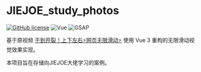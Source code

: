 # JIEJOE_study_photos

[![GitHub license](https://img.shields.io/github/license/allureluoli/JIEJOE_study_photos)](https://github.com/allureluoli/JIEJOE_study_photos/blob/main/LICENSE)
![Vue](https://img.shields.io/badge/Vue-3.x-brightgreen)
![GSAP](https://img.shields.io/badge/GSAP-3.x-green)

基于原视频 [干到开裂！上下左右⚡网页无限滑动⚡](https://www.bilibili.com/video/BV1mu4m1K7HV/) 使用 Vue 3 重构的无限滑动视觉效果实现。

本项目旨在存储向JIEJOE大佬学习的案例。

